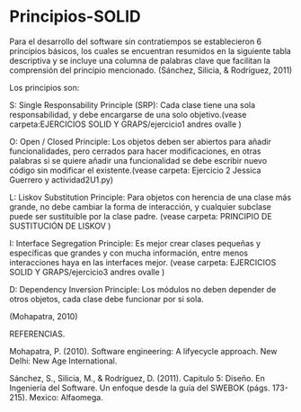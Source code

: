 # Principios-SOLID
Para el desarrollo del software sin contratiempos se establecieron 6 principios básicos, los cuales se encuentran resumidos en la siguiente tabla descriptiva y se incluye una columna de palabras clave que facilitan la comprensión del principio mencionado. (Sánchez, Silicia, & Rodríguez, 2011)

Los principios son:

S: Single Responsability Principle (SRP): Cada clase tiene una sola responsabilidad, y debe encargarse de una solo objetivo.(vease carpeta:EJERCICIOS SOLID Y GRAPS/ejercicio1 andres ovalle  )

O: Open / Closed Principle: Los objetos deben ser abiertos para añadir funcionalidades, pero cerrados para hacer modificaciones, en otras palabras si se quiere añadir una funcionalidad se debe escribir nuevo código sin modificar el existente.(vease carpeta: Ejercicio 2 Jessica Guerrero y actividad2U1.py)

L: Liskov Substitution Principle: Para objetos con herencia de una clase más grande, no debe cambiar la forma de interacción, y cualquier subclase puede ser sustituible por la clase padre. (vease carpeta: PRINCIPIO DE SUSTITUCIÓN DE LISKOV )

I: Interface Segregation Principle: Es mejor crear clases pequeñas y específicas que grandes y con mucha información, entre menos interacciones haya en las interfaces mejor.  (vease carpeta: EJERCICIOS SOLID Y GRAPS/ejercicio3 andres ovalle )

D: Dependency Inversion Principle: Los módulos no deben depender de otros objetos, cada clase debe funcionar por si sola. 

 (Mohapatra, 2010)
 
 
 
REFERENCIAS.

Mohapatra, P. (2010). Software engineering: A lifyecycle approach. New Delhi: New Age International.

Sánchez, S., Silicia, M., & Rodríguez, D. (2011). Capitulo 5: Diseño. En Ingeniería del Software. Un enfoque desde la guía del SWEBOK (págs. 173-215). Mexico: Alfaomega.
